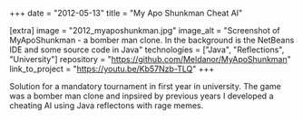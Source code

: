 +++
date = "2012-05-13"
title = "My Apo Shunkman Cheat AI"

[extra]
image = "2012_myaposhunkman.jpg"
image_alt = "Screenshot of MyApoShunkman - a bomber man clone. In the background is the NetBeans IDE and some source code in Java"
technologies = ["Java", "Reflections", "University"]
repository = "https://github.com/Meldanor/MyApoShunkman"
link_to_project = "https://youtu.be/Kb57Nzb-TLQ"
+++

Solution for a mandatory tournament in first year in university. The game was a bomber man clone and inpsired by previous years I developed a cheating AI using Java reflectons with rage memes.
